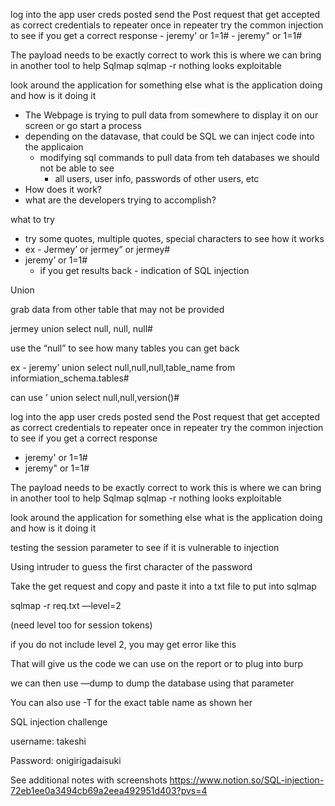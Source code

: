 log into the app user creds posted
	send the Post request that get accepted as correct credentials to repeater
once in repeater try the common injection to see if you get a correct response
	- jeremy' or 1=1#
	- jeremy" or 1=1#

The payload needs to be exactly correct to work
	this is where we can bring in another tool to help
Sqlmap 
	sqlmap -r <txt file>
nothing looks exploitable

look around the application for something else
what is the application doing and how is it doing it
- The Webpage is trying to pull data from somewhere to display it on our screen or go start a process
- depending on the datavase, that could be SQL we can inject code into the applicaion
    - modifying sql commands to pull data from teh databases we should not be able to see
        - all users, user info, passwords of other users, etc
- How does it work?
- what are the developers trying to accomplish?

what to try

- try some quotes, multiple quotes, special characters to see how it works
- ex - Jermey’ or jermey” or jermey#
- jeremy’ or 1=1#
    - if you get results back - indication of SQL injection

Union

grab data from other table that may not be provided

jermey union select null, null, null#

use the “null” to see how many tables you can get back

ex - jeremy’ union select null,null,null,table_name from informiation_schema.tables#


can use <user>’ union select null,null,version()#

log into the app user creds posted send the Post request that get accepted as correct credentials to repeater once in repeater try the common injection to see if you get a correct response

- jeremy' or 1=1#
- jeremy" or 1=1#

The payload needs to be exactly correct to work this is where we can bring in another tool to help Sqlmap sqlmap -r <txt file> nothing looks exploitable

look around the application for something else what is the application doing and how is it doing it

testing the session parameter to see if it is vulnerable to injection

Using intruder to guess the first character of the password

Take the get request and copy and paste it into a txt file to put into sqlmap

sqlmap -r req.txt —level=2

(need level too for session tokens)

if you do not include level 2, you may get error like this


That will give us the code we can use on the report or to plug into burp

we can then use —dump to dump the database using that parameter

You can also use -T for the exact table name as shown her

SQL injection challenge

username: takeshi

Password: onigirigadaisuki



See additional notes with screenshots
https://www.notion.so/SQL-injection-72eb1ee0a3494cb69a2eea492951d403?pvs=4
